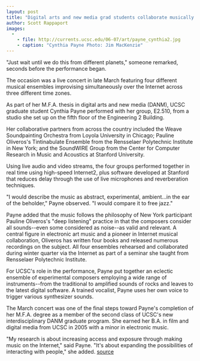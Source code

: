 ```yaml
---
layout: post
title: "Digital arts and new media grad students collaborate musically across three time zones"
author: Scott Rappaport
images:
  -
    - file: http://currents.ucsc.edu/06-07/art/payne_cynthia2.jpg
    - caption: "Cynthia Payne Photo: Jim MacKenzie"
---
```


"Just wait until we do this from different planets," someone remarked, seconds before the performance began.

The occasion was a live concert in late March featuring four different musical ensembles improvising simultaneously over the Internet across three different time zones.

As part of her M.F.A. thesis in digital arts and new media (DANM), UCSC graduate student Cynthia Payne performed with her group, E2.510, from a studio she set up on the fifth floor of the Engineering 2 Building.

Her collaborative partners from across the country included the Weave Soundpainting Orchestra from Loyola University in Chicago; Pauline Oliveros's Tintinabulate Ensemble from the Rensselaer Polytechnic Institute in New York; and the SoundWIRE Group from the Center for Computer Research in Music and Acoustics at Stanford University.

Using live audio and video streams, the four groups performed together in real time using high-speed Internet2, plus software developed at Stanford that reduces delay through the use of live microphones and reverberation techniques.

"I would describe the music as abstract, experimental, ambient...in the ear of the beholder," Payne observed. "I would compare it to free jazz."

Payne added that the music follows the philosophy of New York participant Pauline Oliveros's "deep listening" practice in that the composers consider all sounds--even some considered as noise--as valid and relevant. A central figure in electronic art music and a pioneer in Internet musical collaboration, Oliveros has written four books and released numerous recordings on the subject. All four ensembles rehearsed and collaborated during winter quarter via the Internet as part of a seminar she taught from Rensselaer Polytechnic Institute.

For UCSC's role in the performance, Payne put together an eclectic ensemble of experimental composers employing a wide range of instruments--from the traditional to amplified sounds of rocks and leaves to the latest digital software. A trained vocalist, Payne uses her own voice to trigger various synthesizer sounds.

The March concert was one of the final steps toward Payne's completion of her M.F.A. degree as a member of the second class of UCSC's new interdisciplinary DANM graduate program. She earned her B.A. in film and digital media from UCSC in 2005 with a minor in electronic music.

"My research is about increasing access and exposure through making music on the Internet," said Payne. "It's about expanding the possibilities of interacting with people," she added.
[source](http://www1.ucsc.edu/currents/06-07/04-02/collaboration.asp "Permalink to collaboration")
